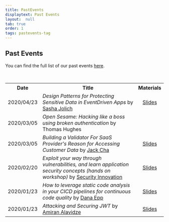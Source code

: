 ```yaml
---
title: PastEvents
displaytext: Past Events
layout:  null
tab: true
order: 1
tags: pastevents-tag
---
```


## Past Events

You can find the full list of our past events [here](http://owaspvancouver.eventbrite.com/).

<div class="talks">
    <br>
    <table>
        <tr>
            <th>Date</th>
            <th>Title</th>
            <th>Materials</th>
        </tr>
<!--    new past event template, add newer rows at the top!
        <tr>
            <td>2020/MM/DD</td>
            <td><i>TALK_TITLE</i> by <a href="SOME_LINK">SPEAKER_NAME</a></td>
            <td><a href="assets/presentations/FILE_NAME">Slides</a></td>
        </tr>
-->
        <tr>
            <td>2020/04/23</td>
            <td><i>Design Patterns for Protecting Sensitive Data in EventDriven Apps</i> by <a href="https://www.linkedin.com/in/sasadjolic/">Sasha Jolich</a></td>
           <td><a href="https://www.slideshare.net/sasadjolic/protecting-sensitive-data-in-eventdriven-design-edd-applications-232582037">Slides</a></td>
        </tr>
        <tr>
            <td>2020/03/05</td>
            <td><i>Open Sesame: Hacking like a boss using broken authentication</i> by Thomas Hughes</td>
            <td></td>
        </tr>
        <tr>
            <td>2020/03/05</td>
            <td><i>Building a Validator For SaaS Provider's Reason for Accessing Customer Data</i> by <a href="https://www.linkedin.com/in/jack-cha/">Jack Cha</a></td>
            <td><a href="assets/presentations/2020-03_Jack_Cha.pdf">Slides</a></td>
        </tr>
            <tr>
            <td>2020/02/20</td>
            <td><i>Exploit your way through vulnerabilities, and learn application security concepts (hands on workshop)</i> by <a href="https://www.securityinnovation.com/">Security Innovation</a></td>
            <td><a href="assets/presentations/2020-02_OWASP_Vancouver_Small.pdf">Slides</a></td>
        </tr>
        <tr>
            <td>2020/01/23</td>
            <td><i>How to leverage static code analysis in your CICD pipelines for continuous code quality</i> by <a href="https://danaepp.com">Dana Epp</a></td>
            <td><a href="assets/presentations/2020-01_SCA_in_Azure_DevOps.pdf">Slides</a></td>
        </tr>
        <tr>
            <td>2020/01/23</td>
            <td><i>Attacking and Securing JWT</i> by <a href="https://twitter.com/airman604">Amiran Alavidze</a></td>
            <td><a href="assets/presentations/2020-01_Attacking_and_Securing_JWT.pdf">Slides</a></td>
        </tr>
    </table>
</div>

<style>
.talks table th:first-of-type {
    width: 15%;
}
.talks table th:nth-of-type(3) {
    width: 15%;
}
.talks table td:nth-of-type(3) {
    text-align: center;
}
</style>